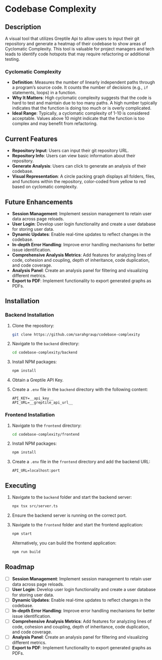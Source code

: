 # Codebase Complexity

## Description
A visual tool that utilizes Greptile Api to allow users to input their git repository and generate a heatmap of their codebase to show areas of Cyclomatic Complexity. This tool is valuable for project managers and tech leads to identify code hotspots that may require refactoring or additional testing.

### Cyclomatic Complexity
- **Definition**: Measures the number of linearly independent paths through a program’s source code. It counts the number of decisions (e.g., `if` statements, loops) in a function.
- **Why It Matters**: High cyclomatic complexity suggests that the code is hard to test and maintain due to too many paths. A high number typically indicates that the function is doing too much or is overly complicated.
- **Ideal Range**: Typically, a cyclomatic complexity of 1-10 is considered acceptable. Values above 10 might indicate that the function is too complex and may benefit from refactoring.

## Current Features
- **Repository Input**: Users can input their git repository URL.
- **Repository Info**: Users can view basic information about their repository.
- **Generate Analysis**: Users can click to generate an analysis of their codebase.
- **Visual Representation**: A circle packing graph displays all folders, files, and functions within the repository, color-coded from yellow to red based on cyclomatic complexity.

## Future Enhancements
- **Session Management**: Implement session management to retain user data across page reloads.
- **User Login**: Develop user login functionality and create a user database for storing user data.
- **Dynamic Updates**: Enable real-time updates to reflect changes in the codebase.
- **In-depth Error Handling**: Improve error handling mechanisms for better issue identification.
- **Comprehensive Analysis Metrics**: Add features for analyzing lines of code, cohesion and coupling, depth of inheritance, code duplication, and code coverage.
- **Analysis Panel**: Create an analysis panel for filtering and visualizing different metrics.
- **Export to PDF**: Implement functionality to export generated graphs as PDFs.

## Installation

### Backend Installation

1. Clone the repository:
   ```bash
   git clone https://github.com/sarahgraup/codebase-complexity
   ```

2. Navigate to the `backend` directory:
   ```bash
   cd codebase-complexity/backend
   ```

3. Install NPM packages:
   ```bash
   npm install
   ```

4. Obtain a Greptile API Key.

5. Create a `.env` file in the `backend` directory with the following content:
   ```env
   API_KEY=__api_key__
   API_URL=__greptile_api_url__
   ```

### Frontend Installation

1. Navigate to the `frontend` directory:
   ```bash
   cd codebase-complexity/frontend
   ```

2. Install NPM packages:
   ```bash
   npm install
   ```

3. Create a `.env` file in the `frontend` directory and add the backend URL:
   ```env
   API_URL=localhost:port
   ```

## Executing

1. Navigate to the `backend` folder and start the backend server:
   ```bash
   npx tsx src/server.ts
   ```

2. Ensure the backend server is running on the correct port.

3. Navigate to the `frontend` folder and start the frontend application:
   ```bash
   npm start
   ```

   Alternatively, you can build the frontend application:
   ```bash
   npm run build
   ```

## Roadmap

- [ ] **Session Management**: Implement session management to retain user data across page reloads.
- [ ] **User Login**: Develop user login functionality and create a user database for storing user data.
- [ ] **Dynamic Updates**: Enable real-time updates to reflect changes in the codebase.
- [ ] **In-depth Error Handling**: Improve error handling mechanisms for better issue identification.
- [ ] **Comprehensive Analysis Metrics**: Add features for analyzing lines of code, cohesion and coupling, depth of inheritance, code duplication, and code coverage.
- [ ] **Analysis Panel**: Create an analysis panel for filtering and visualizing different metrics.
- [ ] **Export to PDF**: Implement functionality to export generated graphs as PDFs.
